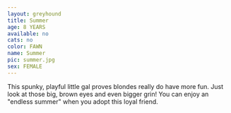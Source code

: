 ```yaml
---
layout: greyhound
title: Summer
age: 8 YEARS
available: no
cats: no
color: FAWN
name: Summer
pic: summer.jpg
sex: FEMALE
---
```


This spunky, playful little gal proves blondes really do have more fun.  Just look at those big, brown eyes and even
bigger grin!  You can enjoy an "endless summer" when you adopt this loyal friend.
